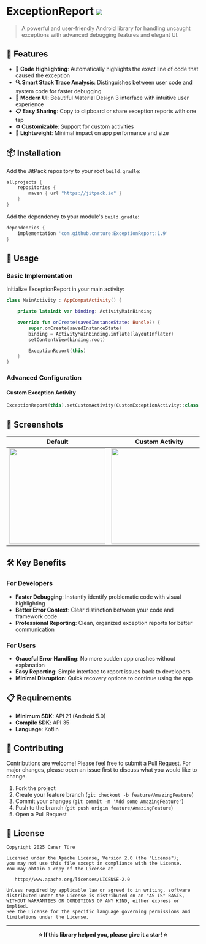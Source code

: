 # ExceptionReport [![](https://jitpack.io/v/cnrture/ExceptionReport.svg)](https://jitpack.io/#cnrture/ExceptionReport)

> A powerful and user-friendly Android library for handling uncaught exceptions with advanced
> debugging features and elegant UI.

## 🚀 Features

- **🎯 Code Highlighting**: Automatically highlights the exact line of code that caused the exception
- **🔍 Smart Stack Trace Analysis**: Distinguishes between user code and system code for faster
  debugging
- **🎨 Modern UI**: Beautiful Material Design 3 interface with intuitive user experience
- **📋 Easy Sharing**: Copy to clipboard or share exception reports with one tap
- **⚙️ Customizable**: Support for custom activities
- **📱 Lightweight**: Minimal impact on app performance and size

## 📦 Installation

Add the JitPack repository to your root `build.gradle`:

```gradle
allprojects { 
    repositories {
        maven { url "https://jitpack.io" }
    }
}
```

Add the dependency to your module's `build.gradle`:

```gradle
dependencies {
    implementation 'com.github.cnrture:ExceptionReport:1.9'
}
```

## 📖 Usage

### Basic Implementation

Initialize ExceptionReport in your main activity:

```kotlin
class MainActivity : AppCompatActivity() {

    private lateinit var binding: ActivityMainBinding

    override fun onCreate(savedInstanceState: Bundle?) {
        super.onCreate(savedInstanceState)
        binding = ActivityMainBinding.inflate(layoutInflater)
        setContentView(binding.root)

        ExceptionReport(this)
    }
}
```

### Advanced Configuration
#### Custom Exception Activity

```kotlin
ExceptionReport(this).setCustomActivity(CustomExceptionActivity::class.java)
```

## 🎨 Screenshots

<div align="center">

|                                                         Default                                                          |                                                     Custom Activity                                                      |
|:------------------------------------------------------------------------------------------------------------------------:|:------------------------------------------------------------------------------------------------------------------------:|
| <img src="https://github.com/cnrture/ExceptionReport/assets/29903779/ffd3946d-7897-4fe2-8396-afcdea342c4a" width="250"/> | <img src="https://github.com/cnrture/ExceptionReport/assets/29903779/f8bdb90f-7bf8-439a-9ca9-11476908406d" width="250"/> |

</div>

## 🛠️ Key Benefits

### For Developers

- **Faster Debugging**: Instantly identify problematic code with visual highlighting
- **Better Error Context**: Clear distinction between your code and framework code
- **Professional Reporting**: Clean, organized exception reports for better communication

### For Users

- **Graceful Error Handling**: No more sudden app crashes without explanation
- **Easy Reporting**: Simple interface to report issues back to developers
- **Minimal Disruption**: Quick recovery options to continue using the app

## 📋 Requirements
- **Minimum SDK**: API 21 (Android 5.0)
- **Compile SDK**: API 35
- **Language**: Kotlin

## 🤝 Contributing
Contributions are welcome! Please feel free to submit a Pull Request. For major changes, please open
an issue first to discuss what you would like to change.

1. Fork the project
2. Create your feature branch (`git checkout -b feature/AmazingFeature`)
3. Commit your changes (`git commit -m 'Add some AmazingFeature'`)
4. Push to the branch (`git push origin feature/AmazingFeature`)
5. Open a Pull Request

## 📄 License

```
Copyright 2025 Caner Türe

Licensed under the Apache License, Version 2.0 (the "License");
you may not use this file except in compliance with the License.
You may obtain a copy of the License at

   http://www.apache.org/licenses/LICENSE-2.0

Unless required by applicable law or agreed to in writing, software
distributed under the License is distributed on an "AS IS" BASIS,
WITHOUT WARRANTIES OR CONDITIONS OF ANY KIND, either express or implied.
See the License for the specific language governing permissions and
limitations under the License.
```

---

<div align="center">
<strong>⭐ If this library helped you, please give it a star! ⭐</strong>
</div>
